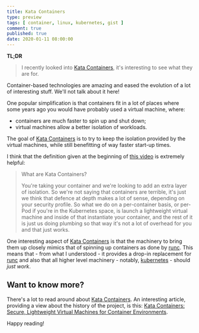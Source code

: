 ```yaml
---
title: Kata Containers
type: preview
tags: [ container, linux, kubernetes, gist ]
comment: true
published: true
date: 2020-01-11 08:00:00
---
```


**TL;DR**

> I recently looked into [Kata Containers][], it's interesting to see what
> they are for.

Container-based technologies are amazing and eased the evolution of a lot of
interesting stuff. We'll not talk about it here!

One popular simplification is that containers fit in a lot of places where
some years ago you would have probably used a virtual machine, where:

- containers are much faster to spin up and shut down;
- virtual machines allow a better isolation of workloads.

The goal of [Kata Containers][] is to try to keep the isolation provided by
the virtual machines, while still benefitting of way faster start-up times.

I think that the definition given at the beginning of [this video][kc-video]
is extremely helpful:

> What are Kata Containers?
>
> You're taking your container and we're looking to add an extra layer of
> isolation. So we're not saying that containers are terrible, it's just we
> think that defence at depth makes a lot of sense, depending on your
> security profile. So what we do on a per-container basis, or per-Pod if
> you're in the Kubernetes space, is launch a lightweight virtual machine
> and inside of that instantiate your container, and the rest of it is just
> us doing plumbing so that way it's not a lot of overhead for you and that
> just works.

One interesting aspect of [Kata Containers][] is that the machinery to bring
them up closely mimics that of spinning up containers as done by
[runc][]. This means that - from what I understood - it provides a drop-in
replacement for [runc][] and also that all higher level machinery - notably,
[kubernetes][] - should *just work*.

## Want to know more?

There's a lot to read around about [Kata Containers][]. An interesting
article, providing a view about the history of the project, is this: [Kata
Containers: Secure, Lightweight Virtual Machines for Container
Environments][kc-other].

Happy reading!

[Kata Containers]: https://katacontainers.io/
[kc-video]: https://www.youtube.com/watch?v=FZr1v08Oyic
[kc-other]: https://thenewstack.io/kata-containers-secure-lightweight-virtual-machines-container-environments/
[runc]: https://github.com/opencontainers/runc
[kubernetes]: https://kubernetes.io/
